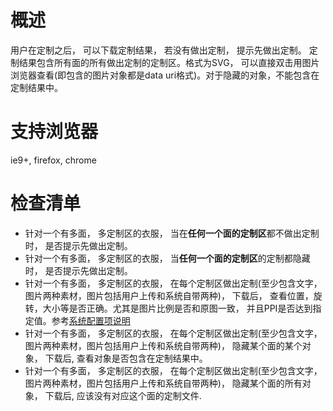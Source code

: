 # 概述
用户在定制之后， 可以下载定制结果， 若没有做出定制， 提示先做出定制。 定制结果包含所有面的所有做出定制的定制区。格式为SVG， 可以直接双击用图片浏览器查看(即包含的图片对象都是data uri格式)。对于隐藏的对象，不能包含在定制结果中。

# 支持浏览器

ie9+, firefox, chrome

# 检查清单
* 针对一个有多面， 多定制区的衣服， 当在**任何一个面的定制区**都不做出定制时， 是否提示先做出定制。
* 针对一个有多面， 多定制区的衣服， 当**任何一个面的定制区**的定制都隐藏时， 是否提示先做出定制。
* 针对一个有多面， 多定制区的衣服， 在每个定制区做出定制(至少包含文字，图片两种素材，图片包括用户上传和系统自带两种)， 下载后， 查看位置，旋转，大小等是否正确。尤其是图片比例是否和原图一致， 并且PPI是否达到指定值。参考[系统配置项说明](index.html#系统配置项说明.md)
* 针对一个有多面， 多定制区的衣服， 在每个定制区做出定制(至少包含文字，图片两种素材，图片包括用户上传和系统自带两种)， 隐藏某个面的某个对象， 下载后, 查看对象是否包含在定制结果中。
* 针对一个有多面， 多定制区的衣服， 在每个定制区做出定制(至少包含文字，图片两种素材，图片包括用户上传和系统自带两种)， 隐藏某个面的所有对象， 下载后, 应该没有对应这个面的定制文件.
